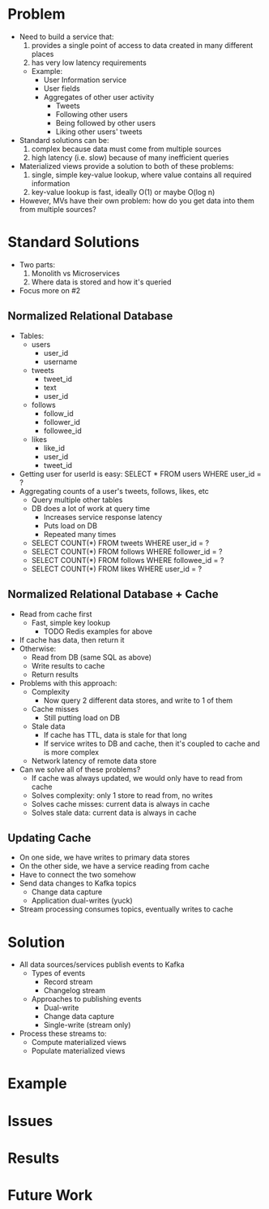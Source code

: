 # Problem

- Need to build a service that: 
    1) provides a single point of access to data created in many different places
    2) has very low latency requirements
    - Example: 
        - User Information service
        - User fields
        - Aggregates of other user activity
            - Tweets
            - Following other users
            - Being followed by other users
            - Liking other users' tweets
- Standard solutions can be:
    1) complex because data must come from multiple sources
    2) high latency (i.e. slow) because of many inefficient queries
- Materialized views provide a solution to both of these problems:
    1) single, simple key-value lookup, where value contains all required information
    2) key-value lookup is fast, ideally O(1) or maybe O(log n)
- However, MVs have their own problem: how do you get data into them from multiple sources?

# Standard Solutions

- Two parts:
    1. Monolith vs Microservices
    2. Where data is stored and how it's queried
- Focus more on #2

## Normalized Relational Database

- Tables:
    - users
        - user_id
        - username
    - tweets
        - tweet_id
        - text
        - user_id
    - follows
        - follow_id
        - follower_id
        - followee_id
    - likes
        - like_id
        - user_id
        - tweet_id
- Getting user for userId is easy: SELECT * FROM users WHERE user_id = ?
- Aggregating counts of a user's tweets, follows, likes, etc 
    - Query multiple other tables
    - DB does a lot of work at query time
        - Increases service response latency
        - Puts load on DB
        - Repeated many times
    - SELECT COUNT(*) FROM tweets WHERE user_id = ?
    - SELECT COUNT(*) FROM follows WHERE follower_id = ?
    - SELECT COUNT(*) FROM follows WHERE followee_id = ?
    - SELECT COUNT(*) FROM likes WHERE user_id = ?

## Normalized Relational Database + Cache

- Read from cache first
    - Fast, simple key lookup
        - TODO Redis examples for above
- If cache has data, then return it
- Otherwise:
    - Read from DB (same SQL as above)
    - Write results to cache
    - Return results
- Problems with this approach:
    - Complexity
        - Now query 2 different data stores, and write to 1 of them
    - Cache misses
        - Still putting load on DB
    - Stale data
        - If cache has TTL, data is stale for that long
        - If service writes to DB and cache, then it's coupled to cache and is more complex
    - Network latency of remote data store
- Can we solve all of these problems?
    - If cache was always updated, we would only have to read from cache
    - Solves complexity: only 1 store to read from, no writes
    - Solves cache misses: current data is always in cache
    - Solves stale data: current data is always in cache

## Updating Cache

- On one side, we have writes to primary data stores
- On the other side, we have a service reading from cache
- Have to connect the two somehow
- Send data changes to Kafka topics
    - Change data capture
    - Application dual-writes (yuck)
- Stream processing consumes topics, eventually writes to cache

# Solution

- All data sources/services publish events to Kafka
    - Types of events
        - Record stream
        - Changelog stream
    - Approaches to publishing events
        - Dual-write
        - Change data capture
        - Single-write (stream only)
- Process these streams to:
    - Compute materialized views
    - Populate materialized views

# Example

# Issues

# Results

# Future Work
